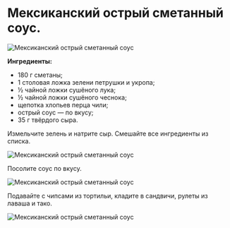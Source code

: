 # Мексиканский острый сметанный соус.

![Мексиканский острый сметанный соус](/images/Kulinar/Sous/sous_smetanniy_005.jpg 'Мексиканский острый сметанный соус')

**Ингредиенты:**

- 180 г сметаны;
- 1 столовая ложка зелени петрушки и укропа;
- ½ чайной ложки сушёного лука;
- ½ чайной ложки сушёного чеснока;
- щепотка хлопьев перца чили;
- острый соус — по вкусу;
- 35 г твёрдого сыра.

Измельчите зелень и натрите сыр. Смешайте все ингредиенты из списка.

![Мексиканский острый сметанный соус](/images/Kulinar/Sous/sous_smetanniy_006.jpg 'Мексиканский острый сметанный соус')

Посолите соус по вкусу.

![Мексиканский острый сметанный соус](/images/Kulinar/Sous/sous_smetanniy_007.jpg 'Мексиканский острый сметанный соус')

Подавайте с чипсами из тортильи, кладите в сандвичи, рулеты из лаваша и тако.

![Мексиканский острый сметанный соус](/images/Kulinar/Sous/sous_smetanniy_008.jpg 'Мексиканский острый сметанный соус')
